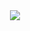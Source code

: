 <center><img src="https://c.tenor.com/pvFJwncehzIAAAAM/hello-there-private-from-penguins-of-madagascar.gif"></center>
